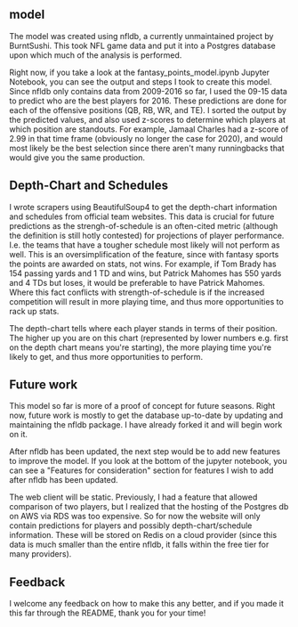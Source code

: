 ## model

The model was created using nfldb, a currently unmaintained project by BurntSushi. This took NFL game data and put it into a Postgres database upon which much of the analysis is performed. 

Right now, if you take a look at the fantasy_points_model.ipynb Jupyter Notebook, you can see the output and steps I took to create this model. Since nfldb only contains data from 2009-2016 so far, I used the 09-15 data to predict who are the best players for 2016. These predictions are done for each of the offensive positions (QB, RB, WR, and TE). I sorted the output by the predicted values, and also used z-scores to determine which players at which position are standouts. For example, Jamaal Charles had a z-score of 2.99 in that time frame (obviously no longer the case for 2020), and would most likely be the best selection since there aren't many runningbacks that would give you the same production. 

## Depth-Chart and Schedules
I wrote scrapers using BeautifulSoup4 to get the depth-chart information and schedules from official team websites. This data is crucial for future predictions as the strengh-of-schedule is an often-cited metric (although the definition is still hotly contested) for projections of player performance. I.e. the teams that have a tougher schedule most likely will not perform as well. This is an oversimplification of the feature, since with fantasy sports the points are awarded on stats, not wins. For example, if Tom Brady has 154 passing yards and 1 TD and wins, but Patrick Mahomes has 550 yards and 4 TDs but loses, it would be preferable to have Patrick Mahomes. Where this fact conflicts with strength-of-schedule is if the increased competition will result in more playing time, and thus more opportunities to rack up stats. 

The depth-chart tells where each player stands in terms of their position. The higher up you are on this chart (represented by lower numbers e.g. first on the depth chart means you're starting), the more playing time you're likely to get, and thus more opportunities to perform.

## Future work

This model so far is more of a proof of concept for future seasons. Right now, future work is mostly to get the database up-to-date by updating and maintaining the nfldb package. I have already forked it and will begin work on it. 

After nfldb has been updated, the next step would be to add new features to improve the model. If you look at the bottom of the jupyter notebook, you can see a "Features for consideration" section for features I wish to add after nfldb has been updated.

The web client will be static. Previously, I had a feature that allowed comparison of two players, but I realized that the hosting of the Postgres db on AWS via RDS was too expensive. So for now the website will only contain predictions for players and possibly depth-chart/schedule information. These will be stored on Redis on a cloud provider (since this data is much smaller than the entire nfldb, it falls within the free tier for many providers). 

## Feedback

I welcome any feedback on how to make this any better, and if you made it this far through the README, thank you for your time!
